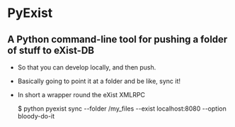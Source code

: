 # PyExist

## A Python command-line tool for pushing a folder of stuff to eXist-DB

- So that you can develop locally, and then push.
- Basically going to point it at a folder and be like, sync it!
- In short a wrapper round the eXist XMLRPC 

    $ python pyexist sync --folder /my_files --exist localhost:8080 --option bloody-do-it

